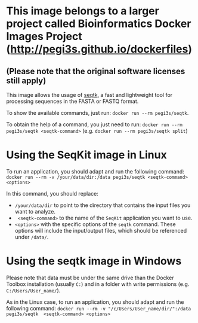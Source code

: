 # This image belongs to a larger project called Bioinformatics Docker Images Project (http://pegi3s.github.io/dockerfiles)
## (Please note that the original software licenses still apply)

This image allows the usage of [seqtk](https://github.com/lh3/seqtk), a fast and lightweight tool for processing sequences in the FASTA or FASTQ format.

To show the available commands, just run: `docker run --rm pegi3s/seqtk`.

To obtain the help of a command, you just need to run: `docker run --rm pegi3s/seqtk <seqtk-command>` (e.g. `docker run --rm pegi3s/seqtk split`)

# Using the SeqKit image in Linux

To run an application, you should adapt and run the following command: `docker run --rm -v /your/data/dir:/data pegi3s/seqtk <seqtk-command> <options>`

In this command, you should replace:
- `/your/data/dir` to point to the directory that contains the input files you want to analyze.
- ` <seqtk-command>` to the name of the `SeqKit` application you want to use.
- `<options>` with the specific options of the `seqtk` command. These options will include the input/output files, which should be referenced under `/data/`.

# Using the seqtk image in Windows

Please note that data must be under the same drive than the Docker Toolbox installation (usually `C:`) and in a folder with write permissions (e.g. `C:/Users/User_name/`).

As in the Linux case, to run an application, you should adapt and run the following command: `docker run --rm -v "/c/Users/User_name/dir/":/data pegi3s/seqtk  <seqtk-command> <options>`
